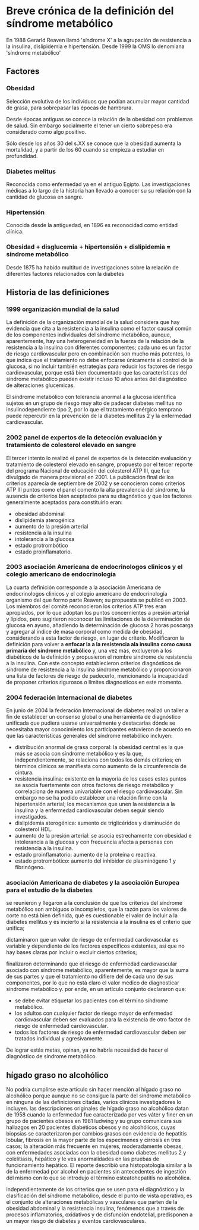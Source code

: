 # Breve crónica de la definición del síndrome metabólico

En 1988 Gerarld Reaven llamó 'síndrome X' a la agrupación de resistencia a la insulina, dislipidemia e hipertensión.
Desde 1999 la OMS lo denomiana 'síndrome metabólico'

## Factores
### Obesidad

Selección evolutiva de los individuos que podían acumular mayor cantidad de grasa, para sobrepasar las épocas de hambrura.

Desde épocas antiguas se conoce la relación de la obesidad con problemas de salud. Sin embargo socialmente el tener un cierto sobrepeso era considerado como algo positivo.

Sólo desde los años 30 del s.XX se conoce que la obesidad aumenta la mortalidad, y a partir de los 60 cuando se empieza a estudiar en profundidad.

### Diabetes melitus

Reconocida como enfermedad ya en el antiguo Egipto. Las investigaciones médicas a lo largo de la historia han llevado a conocer su su relación con la cantidad de glucosa en sangre.

### Hipertensión

Conocida desde la antiguedad, en 1896 es reconocidad como entidad clínica.


### Obesidad + disglucemia + hipertensión + dislipidemia = síndrome metabólico

Desde 1875 ha habido multitud de investigaciones sobre la relación de diferentes factores relacionados con la diabetes

## Historia de las definiciones

### 1999 organización mundial de la salud
La definición de la organización mundial de la salud considera que hay evidencia que cita a la resistencia a la insulina como el factor causal común de los componentes individuales del síndrome metabólico, aunque, aparentemente, hay una heterogeneidad en la fuerza de la relación de la resistencia a la insulina con diferentes componentes; cada uno es un factor de riesgo cardiovascular pero en combinación son mucho más potentes, lo que indica que el tratamiento no debe enfocarse únicamente al control de la glucosa, si no incluir también estrategias para reducir los factores de riesgo cardiovascular, porque está bien documentado que las características del síndrome metabólico pueden existir incluso 10 años antes del diagnóstico de alteraciones glucemicas. 

El síndrome metabólico con tolerancia anormal a la glucosa identifica sujetos en un grupo de riesgo muy alto de padecer diabetes mellitus no insulinodependiente tipo 2, por lo que el tratamiento enérgico temprano puede repercutir en la prevención de la diabetes mellitus 2 y la enfermedad cardiovascular.

### 2002 panel de expertos de la detección evaluación y tratamiento de colesterol elevado en sangre

El tercer intento lo realizó el panel de expertos de la detección evaluación y tratamiento de colesterol elevado en sangre, propuesto por el tercer reporte del programa Nacional de educación del colesterol ATP III, que fue divulgado de manera provisional en 2001.
La publicación final de los criterios aparecía de septiembre de 2002 y se conocieron como criterios ATP III puntos como el panel comento la alta prevalencia del síndrome, la ausencia de criterios bien aceptados para su diagnóstico y que los factores generalmente aceptados para constituirlo eran:  
- obesidad abdominal  
- dislipidemia aterogénica  
- aumento de la presión arterial  
- resistencia a la insulina  
- intolerancia a la glucosa  
- estado protrombótico  
- estado proinflamatorio.  


### 2003 asociación Americana de endocrinologos clinicos y el colegio americano de endocrinología

La cuarta definición corresponde a la asociación Americana de endocrinologos clinicos y el colegio americano de endocrinología organismo del que formo parte Reaven; su propuesta se publicó en 2003.
Los miembros del comité reconocieron los criterios ATP tres eran apropiados, por lo que adoptan los puntos concernientes a presión arterial y lípidos, pero sugirieron reconocer las limitaciones de la determinación de glucosa en ayuno, añadiendo la determinación de glucosa 2 horas poscarga y agregar al índice de masa corporal como medida de obesidad, considerando a esta factor de riesgo, en lugar de criterio.
Modificaron la definición para volver a **enfocar la a la resistencia ala insulina como causa primaria del síndrome metabólico** y, una vez más, excluyeron a los diabéticos de la definición y propusieron el nombre síndrome de resistencia a la insulina. Con este concepto establecieron criterios diagnósticos de síndrome de resistencia a la insulina síndrome metabólico y proporcionaron una lista de factores de riesgo de padecerlo, mencionando la incapacidad de proponer criterios rigurosos o límites diagnosticos en este momento.

### 2004 federación Internacional de diabetes

En junio de 2004 la federación Internacional de diabetes realizó un taller a fin de establecer un consenso global o una herramienta de diagnóstico unificada que pudiera usarse universalmente y destacarías dónde se necesitaba mayor conocimiento los participantes estuvieron de acuerdo en que las características generales del síndrome metabólico incluyen:
- distribución anormal de grasa corporal: la obesidad central es la que más se asocia con síndrome metabólico y es la que, independientemente, se relaciona con todos los demás criterios; en términos clínicos se manifiesta como aumento de la circunferencia de cintura.  
- resistencia insulina: existente en la mayoría de los casos estos puntos se asocia fuertemente con otros factores de riesgo metabólico y correlaciona de manera univariable con el riesgo cardiovascular. Sin embargo no se ha podido establecer una relación firme con la hipertensión arterial; los mecanismos que unen la resistencia a la insulina y la enfermedad cardiovascular deben seguir siendo investigados.  
- dislipidemia aterogénica: aumento de triglicéridos y disminución de colesterol HDL.  
- aumento de la presión arterial: se asocia estrechamente con obesidad e intolerancia a la glucosa y con frecuencia afecta a personas con resistencia a la insulina.  
- estado proinflamatorio: aumento de la proteína c reactiva.  
- estado protrombótico: aumento del inhibidor de plasminógeno 1 y fibrinógeno.  


### asociación Americana de diabetes y la asociación Europea para el estudio de la diabetes

se reunieron y llegaron a la conclusión de que los criterios del síndrome metabólico son ambiguos o incompletos, que la razón para los valores de corte no está bien definida, qué es cuestionable el valor de incluir a la diabetes mellitus y es incierto si la resistencia a la insulina es el criterio que unifica;

dictaminaron que un valor de riesgo de enfermedad cardiovascular es variable y dependiente de los factores específicos existentes, así que no hay bases claras por incluir o excluir ciertos criterios; 

finalizaron determinando que el riesgo de enfermedad cardiovascular asociado con síndrome metabólico, aparentemente, es mayor que la suma de sus partes y que el tratamiento no difiere del de cada uno de sus componentes, por lo que no está claro el valor médico de diagnosticar síndrome metabólico y. por ende, en un artículo conjunto declararon que:
- se debe evitar etiquetar los pacientes con el término síndrome metabólico.
- los adultos con cualquier factor de riesgo mayor de enfermedad cardiovascular deben ser evaluados para la existencia de otro factor de riesgo de enfermedad cardiovascular.
- todos los factores de riesgo de enfermedad cardiovascular deben ser tratados individual y agresivamente.

De lograr estás metas, opinan, ya no habría necesidad de hacer el diagnóstico de síndrome metabólico.


## hígado graso no alcohólico

No podría cumplirse este artículo sin hacer mención al hígado graso no alcohólico porque aunque no se consigue la parte del síndrome metabólico en ninguna de las definiciones citadas, varios clínicos investigadores lo incluyen. las descripciones originales de hígado graso no alcohólico datan de 1958 cuando la enfermedad fue caracterizada por ves váter y finer en un grupo de pacientes obesos en 1981 ludwing y su grupo comunicara sus hallazgos en 20 pacientes diabéticos obesos y no alcohólicos, cuyas biopsias se caracterizaron por cambios grasos con evidencia de hepatitis lobular, fibrosis en la mayor parte de los especímenes y cirrosis en tres casos; la alteración más frecuente en mujeres, moderadamente obesas, con enfermedades asociadas con la obesidad como diabetes mellitus 2 y colelitiasis, hepático y le ves anormalidades en las pruebas de funcionamiento hepático. El reporte describió una histopatologia similar a la de la enfermedad por alcohol en pacientes sin antecedentes de ingestión del mismo con lo que se introdujo el término esteatohepatitis no alcohólica.

independientemente de los criterios que se usen para el diagnóstico y la clasificación del síndrome metabólico, desde el punto de vista operativo, es el conjunto de alteraciones metabólicas y vasculares que parten de la obesidad abdominal y la resistencia insulina, fenómenos que a través de procesos inflamatorios, oxidativos y de disfunción endotelial, predisponen a un mayor riesgo de diabetes y eventos cardiovasculares.

